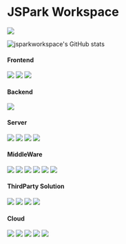 # JSPark Workspace


<a href="버튼을 눌렀을 때 이동할 링크" target="_blank"><img src="https://img.shields.io/badge/Notion 블로그-black?style=뱃지모양&logo=Notion&logoColor=white"/></a>

![jsparkworkspace's GitHub stats](https://github-readme-stats.vercel.app/api?username=jsparkworkspace&show_icons=true&theme=radical)

#### Frontend
<a href="버튼을 눌렀을 때 이동할 링크" target="_blank"><img src="https://img.shields.io/badge/HTML5-black?style=뱃지모양&logo=html5&logoColor=white"/></a>
<a href="버튼을 눌렀을 때 이동할 링크" target="_blank"><img src="https://img.shields.io/badge/CSS-black?style=뱃지모양&logo=css3&logoColor=white"/></a>
<a href="버튼을 눌렀을 때 이동할 링크" target="_blank"><img src="https://img.shields.io/badge/JavaScript-black?style=뱃지모양&logo=JavaScript&logoColor=white"/></a>

#### Backend
<a href="https://www.java.com/ko/" target="_blank"><img src="https://img.shields.io/badge/JAVA-black?logo=JAVA&logoColor=white"/></a>

#### Server
<a href="버튼을 눌렀을 때 이동할 링크" target="_blank"><img src="https://img.shields.io/badge/CentOS-black?logo=CentOS&logoColor=white"/></a>
<a href="버튼을 눌렀을 때 이동할 링크" target="_blank"><img src="https://img.shields.io/badge/Ubuntu-black?logo=Ubuntu&logoColor=white"/></a>
<a href="버튼을 눌렀을 때 이동할 링크" target="_blank"><img src="https://img.shields.io/badge/RHEL-black?logo=RedHat&logoColor=white"/></a>
<a href="버튼을 눌렀을 때 이동할 링크" target="_blank"><img src="https://img.shields.io/badge/Windows Server-black?logo=Windows&logoColor=white"/></a>

#### MiddleWare
<a href="버튼을 눌렀을 때 이동할 링크" target="_blank"><img src="https://img.shields.io/badge/Apache-black?style=뱃지모양&logo=Apache&logoColor=white"/></a>
<a href="버튼을 눌렀을 때 이동할 링크" target="_blank"><img src="https://img.shields.io/badge/Tomcat-black?style=뱃지모양&logo=ApacheTomcat&logoColor=white"/></a>
<a href="버튼을 눌렀을 때 이동할 링크" target="_blank"><img src="https://img.shields.io/badge/MySQL-black?style=뱃지모양&logo=MySQL&logoColor=white"/></a>
<a href="버튼을 눌렀을 때 이동할 링크" target="_blank"><img src="https://img.shields.io/badge/MariaDB-black?style=뱃지모양&logo=MariaDB&logoColor=white"/></a>
<a href="버튼을 눌렀을 때 이동할 링크" target="_blank"><img src="https://img.shields.io/badge/PostgreSQL-black?style=뱃지모양&logo=PostgreSQL&logoColor=white"/></a>
<a href="버튼을 눌렀을 때 이동할 링크" target="_blank"><img src="https://img.shields.io/badge/MSSQL-black?style=뱃지모양&logo=microsoftsqlserver&logoColor=white"/></a>


#### ThirdParty Solution
<a href="버튼을 눌렀을 때 이동할 링크" target="_blank"><img src="https://img.shields.io/badge/VirusChaser-black?style=뱃지모양&logo=VirusChaser&logoColor=white"/></a>
<a href="버튼을 눌렀을 때 이동할 링크" target="_blank"><img src="https://img.shields.io/badge/Avast-black?style=뱃지모양&logo=Avast&logoColor=white"/></a>
<a href="버튼을 눌렀을 때 이동할 링크" target="_blank"><img src="https://img.shields.io/badge/MCCS-black?style=뱃지모양&logo=MCCS&logoColor=white"/></a>
<a href="버튼을 눌렀을 때 이동할 링크" target="_blank"><img src="https://img.shields.io/badge/ZConverter-black?style=뱃지모양&logo=ZConverter&logoColor=white"/></a>

#### Cloud
<a href="https://aws.amazon.com/ko/" target="_blank"><img src="https://img.shields.io/badge/AWS-black?style=뱃지모양&logo=Amazon AWS&logoColor=white"/></a>
<a href="https://www.ncloud.com/" target="_blank"><img src="https://img.shields.io/badge/NCP-black?style=뱃지모양&logo=NCP&logoColor=white"/></a>
<a href="https://cloud.kt.com/" target="_blank"><img src="https://img.shields.io/badge/KT Cloud-black?style=뱃지모양&logo=KT Cloud&logoColor=white"/></a>
<a href="https://cloud.samsungsds.com/serviceportal/index.html" target="_blank"><img src="https://img.shields.io/badge/SCP-black?style=뱃지모양&logo=SCP&logoColor=white"/></a>
<img src="https://img.shields.io/badge/VMware-black?style=뱃지모양&logo=VMware&logoColor=white"/>



<!--
**jsparkworkspace/jsparkworkspace** is a ✨ _special_ ✨ repository because its `README.md` (this file) appears on your GitHub profile.

Here are some ideas to get you started:

- 🔭 I’m currently working on ...
- 🌱 I’m currently learning ...
- 👯 I’m looking to collaborate on ...
- 🤔 I’m looking for help with ...
- 💬 Ask me about ...
- 📫 How to reach me: ...
- 😄 Pronouns: ...
- ⚡ Fun fact: ...
-->

